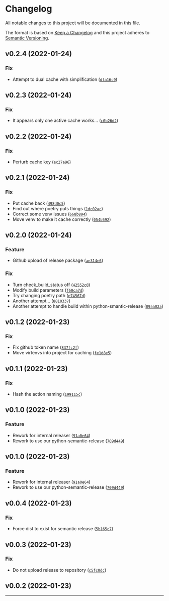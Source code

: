 # Changelog
All notable changes to this project will be documented in this file.

The format is based on [Keep a Changelog](http://keepachangelog.com/en/1.0.0/)
and this project adheres to [Semantic Versioning](http://semver.org/spec/v2.0.0.html).

<!--next-version-placeholder-->

## v0.2.4 (2022-01-24)
### Fix
* Attempt to dual cache with simplification ([`dfa16c9`](https://github.com/nigelm/gh_release/commit/dfa16c9432a1bfde21ea68b5ba24ed9c09a04810))

## v0.2.3 (2022-01-24)
### Fix
* It appears only one active cache works... ([`c0b26d2`](https://github.com/nigelm/gh_release/commit/c0b26d29790fcf2d27c601f2959f443dc16a65a7))

## v0.2.2 (2022-01-24)
### Fix
* Perturb cache key ([`ec27a96`](https://github.com/nigelm/gh_release/commit/ec27a9603f5a5734e86766006dc837d1b38d0dbd))

## v0.2.1 (2022-01-24)
### Fix
* Put cache back ([`498d0c5`](https://github.com/nigelm/gh_release/commit/498d0c5486f1341baff1596bb14fd85d792d98f5))
* Find out where poetry puts things ([`1dc02ac`](https://github.com/nigelm/gh_release/commit/1dc02ac01bf7d11b342b8416a67a7d88a02ac272))
* Correct some venv issues ([`668b894`](https://github.com/nigelm/gh_release/commit/668b894dd3a701f86f2b5714d253048f16d78a09))
* Move venv to make it cache correctly ([`054b592`](https://github.com/nigelm/gh_release/commit/054b592711919fe32bfd21bbd3499b7fcf99643e))

## v0.2.0 (2022-01-24)
### Feature
* Github upload of release package ([`ae314e6`](https://github.com/nigelm/gh_release/commit/ae314e671896a4cc4e770dc986c301800698e3a5))

### Fix
* Turn check_build_status off ([`42552c0`](https://github.com/nigelm/gh_release/commit/42552c0d439792563542c140e0f61284685157af))
* Modify build parameters ([`f60ca7d`](https://github.com/nigelm/gh_release/commit/f60ca7de1fc99e85d045fcda4e952f988151ce4e))
* Try changing poetry path ([`e74567d`](https://github.com/nigelm/gh_release/commit/e74567dcf0e2a2267b122c283eff544f6909069d))
* Another attempt... ([`8810337`](https://github.com/nigelm/gh_release/commit/88103379986524daa154aeb0b4198ab232d3aa91))
* Another attempt to handle build within python-smantic-release ([`89aa02a`](https://github.com/nigelm/gh_release/commit/89aa02a9ff42346e80e28c3145f430e0ed83bbfd))

## v0.1.2 (2022-01-23)
### Fix
* Fix github token name ([`837fc2f`](https://github.com/nigelm/gh_release/commit/837fc2fc114d52ea667050bae0ca6a52836dd278))
* Move virtenvs into project for caching ([`fe1d8e5`](https://github.com/nigelm/gh_release/commit/fe1d8e5910d617c4839ad0ace50944f53a9bacb9))

## v0.1.1 (2022-01-23)
### Fix
* Hash the action naming ([`199115c`](https://github.com/nigelm/gh_release/commit/199115cf82f8f1bff58985c7be64f3abb30131f7))

## v0.1.0 (2022-01-23)
### Feature
* Rework for internal releaser ([`91a0e64`](https://github.com/nigelm/gh_release/commit/91a0e6459d723a6bfccd72540c545dbc47680eb5))
* Rework to use our python-semantic-release ([`709d449`](https://github.com/nigelm/gh_release/commit/709d4491e903f1cff0b2bad1ccf9c4375f101897))

## v0.1.0 (2022-01-23)
### Feature
* Rework for internal releaser ([`91a0e64`](https://github.com/nigelm/gh_release/commit/91a0e6459d723a6bfccd72540c545dbc47680eb5))
* Rework to use our python-semantic-release ([`709d449`](https://github.com/nigelm/gh_release/commit/709d4491e903f1cff0b2bad1ccf9c4375f101897))

## v0.0.4 (2022-01-23)
### Fix
* Force dist to exist for semantic release ([`5b165c7`](https://github.com/nigelm/gh_release/commit/5b165c7b0f9f37821506b909ae870d2cdb5f2911))

## v0.0.3 (2022-01-23)
### Fix
* Do not upload release to repository ([`c5fc0dc`](https://github.com/nigelm/gh_release/commit/c5fc0dc2a0e94e8356d8d4a8276a54e5db25e993))

## v0.0.2 (2022-01-23)



----
